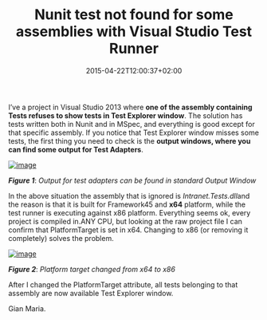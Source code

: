 ﻿---
title: "Nunit test not found for some assemblies with Visual Studio Test Runner"
description: ""
date: 2015-04-22T12:00:37+02:00
draft: false
tags: [Nunit,Testing,Visual Studio]
categories: [Testing]
---
I’ve a project in Visual Studio 2013 where  **one of the assembly containing Tests refuses to show tests in Test Explorer window**. The solution has tests written both in Nunit and in MSpec, and everything is good except for that specific assembly. If you notice that Test Explorer window misses some tests, the first thing you need to check is the **output windows, where you can find some output for Test Adapters**.

[![image](http://www.codewrecks.com/blog/wp-content/uploads/2015/04/image_thumb2.png "image")](http://www.codewrecks.com/blog/wp-content/uploads/2015/04/image2.png)

 ***Figure 1***: *Output for test adapters can be found in standard Output Window*

In the above situation the assembly that is ignored is *Intranet.Tests.dll*and the reason is that it is built for Framework45 and  **x64** platform, while the test runner is executing against x86 platform. Everything seems ok, every project is compiled in.ANY CPU, but looking at the raw project file I can confirm that PlatformTarget is set in x64. Changing to x86 (or removing it completely) solves the problem.

[![image](http://www.codewrecks.com/blog/wp-content/uploads/2015/04/image_thumb3.png "image")](http://www.codewrecks.com/blog/wp-content/uploads/2015/04/image3.png)

 ***Figure 2***: *Platform target changed from x64 to x86*

After I changed the PlatformTarget attribute, all tests belonging to that assembly are now available Test Explorer window.

Gian Maria.
